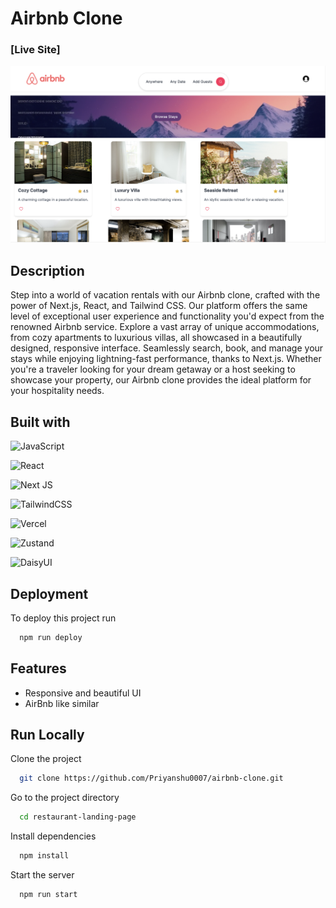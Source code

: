 
# Airbnb Clone 
### [Live Site]

![scre](https://github.com/Priyanshu0007/airbnb-clone/blob/main/public/Screenshot%20.png?raw=true "Optional title")




## Description

Step into a world of vacation rentals with our Airbnb clone, crafted with the power of Next.js, React, and Tailwind CSS. Our platform offers the same level of exceptional user experience and functionality you'd expect from the renowned Airbnb service. Explore a vast array of unique accommodations, from cozy apartments to luxurious villas, all showcased in a beautifully designed, responsive interface. Seamlessly search, book, and manage your stays while enjoying lightning-fast performance, thanks to Next.js. Whether you're a traveler looking for your dream getaway or a host seeking to showcase your property, our Airbnb clone provides the ideal platform for your hospitality needs.
## Built with

![JavaScript](https://img.shields.io/badge/javascript-%23323330.svg?style=flat-square&logo=javascript&logoColor=%23F7DF1E)

![React](https://img.shields.io/badge/react-%2320232a.svg?style=flat-square&logo=react&logoColor=%2361DAFB)

![Next JS](https://img.shields.io/badge/Next-black?style=flat-square&logo=next.js&logoColor=white)

![TailwindCSS](https://img.shields.io/badge/tailwindcss-%2338B2AC.svg?style=flat-square&logo=tailwind-css&logoColor=white)

![Vercel](https://img.shields.io/badge/vercel-%23000000.svg?style=flat-square&logo=vercel&logoColor=white)

![Zustand](https://img.shields.io/badge/zustand-%23000000.svg?style=flat-square&logo=zustand&logoColor=white)

![DaisyUI](https://img.shields.io/badge/DaisyUI-%23FF5722.svg?style=flat-square&logoColor=white)








## Deployment

To deploy this project run

```bash
  npm run deploy
```


## Features

- Responsive and beautiful UI
- AirBnb like similar  



## Run Locally

Clone the project

```bash
  git clone https://github.com/Priyanshu0007/airbnb-clone.git
```

Go to the project directory

```bash
  cd restaurant-landing-page
```

Install dependencies

```bash
  npm install
```

Start the server

```bash
  npm run start
```

